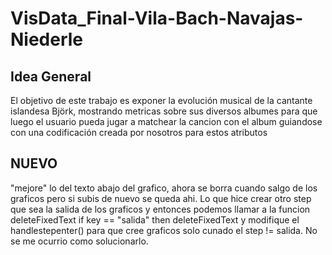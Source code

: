 # VisData_Final-Vila-Bach-Navajas-Niederle

## Idea General
El objetivo de este trabajo es exponer la evolución musical de la cantante islandesa Björk, mostrando metricas sobre sus diversos albumes para que luego el usuario pueda jugar a matchear la cancion con el album guiandose con una codificación creada por nosotros para estos atributos

## NUEVO 
"mejore" lo del texto abajo del grafico, ahora se borra cuando salgo de los graficos pero si subis de nuevo se queda ahi. Lo que hice crear otro step que sea la salida de los graficos y entonces podemos llamar a la funcion deleteFixedText if key == "salida" then deleteFixedText y modifique el handlestepenter() para que cree graficos solo cunado el step != salida. No se me ocurrio como solucionarlo.